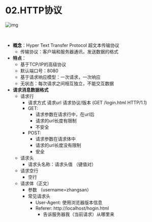 # 02.HTTP协议

![img](https://gblobscdn.gitbook.com/assets%2F-M4tgnfyLXNuJFEpT2SN%2F-MDl2ViV5Oq6Q7NOr5k9%2F-MDlZXhuj2R6Wr8Z8u2H%2FHTTP协议.bmp?alt=media&token=8d12a193-1ae2-4a90-a08a-8386751ed7c3)

‌

- **概念**：Hyper Text Transfer Protocol 超文本传输协议
  - 传输协议：客户端和服务器通讯，发送数据的格式
- **特点**：
  - 基于TCP/IP的高级协议
  - 默认端口号：8080
  - 基于请求响应模型：一次请求，一次响应
  - 无状态：每次请求之间相互独立，不能交互数据
- **请求消息数据格式**
  - 请求行
    - 请求方式    请求url    请求协议/版本 (GET    /login.html    HTTP/1.1)
    - GET: 
      - 请求参数在请求行中，在url后
      - 请求的url长度有限制
      - 不安全
    - POST: 
      - 请求参数在请求体中
      - 请求的url长度没有限制
      - 安全
  - 请求头
    - 请求头名称：请求头值 （键值对）
  - 请求空行
    - 空行
  - 请求体（正文）
    - 参数 （username=zhangsan）
    - 常见请求头
      - User-Agent: 使用浏览器版本信息
      - Referer: http://localhost/hogin.html
        - 告诉服务器我（当前请求）从哪里来
